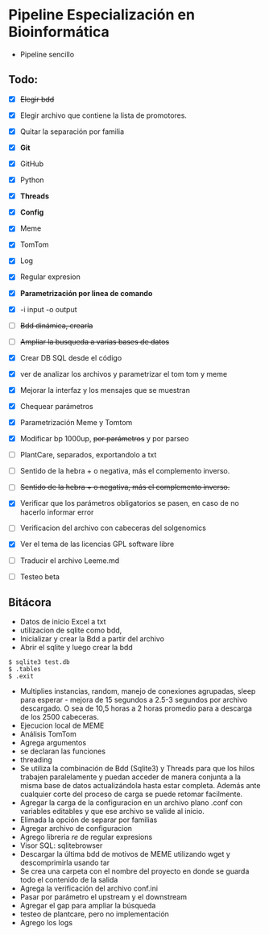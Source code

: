 # Pipeline Especialización en Bioinformática

+ Pipeline sencillo

## Todo:

- [x] ~~Elegir bdd~~
- [x] Elegir archivo que contiene la lista de promotores.
- [x] Quitar la separación por familia
- [x] **Git**
- [x] GitHub
- [x] Python
- [x] **Threads**
- [x] **Config**
- [x] Meme  
- [x] TomTom
- [x] Log
- [x] Regular expresion
- [x] **Parametrización por linea de comando**
- [x] -i input -o output
- [ ] ~~Bdd dinámica, crearla~~
- [ ] ~~Ampliar la busqueda a varias bases de datos~~
- [x] Crear DB SQL desde el código
- [x] ver de analizar los archivos y parametrizar el tom tom y meme
- [x] Mejorar la interfaz y los mensajes que se muestran
- [x] Chequear parámetros
- [x] Parametrización Meme y Tomtom
- [x] Modificar bp 1000up, ~~por parámetros~~ y por parseo
- [ ] PlantCare, separados, exportandolo a txt
- [ ] Sentido de la hebra + o negativa, más el complemento inverso.
- [ ] ~~Sentido de la hebra + o negativa, más el complemento inverso.~~
- [x] Verificar que los parámetros obligatorios se pasen, en caso de no hacerlo informar error
- [ ] Verificacion del archivo con cabeceras del solgenomics
- [x] Ver el tema de las licencias GPL software libre
- [ ] Traducir el archivo Leeme.md 

- [ ] Testeo beta

## Bitácora

+ Datos de inicio Excel a txt
+ utilizacion de sqlite como bdd,
+ Inicializar y crear la Bdd a partir del archivo
+ Abrir el sqlite y luego crear la bdd

```
$ sqlite3 test.db
$ .tables
$ .exit
```

+ Multiplies instancias, random, manejo de conexiones agrupadas, sleep para esperar - mejora de 15 segundos a 2.5-3 segundos por archivo descargado. O sea de 10,5 horas a 2 horas promedio para a descarga de los 2500 cabeceras.
+ Ejecucion local de MEME
+ Análisis TomTom
+ Agrega argumentos
+ se declaran las funciones
+ threading
+ Se utiliza la combinación de Bdd (Sqlite3) y Threads para que los hilos trabajen paralelamente y puedan acceder de manera conjunta a la misma base de datos actualizándola hasta estar completa. Además ante cualquier corte del proceso de carga se puede retomar facilmente.
+ Agregar la carga de la configuracion en un archivo plano .conf con variables editables y que ese archivo se valide al inicio.
+ Elimada la opción de separar por familias
+ Agregar archivo de configuracion
+ Agrego libreria *re* de regular expresions
+ Visor SQL: sqlitebrowser
+ Descargar la última bdd de motivos de MEME utilizando wget y descomprimirla usando tar
+ Se crea una carpeta con el nombre del proyecto en donde se guarda todo el contenido de la salida
+ Agrega la verificación del archivo conf.ini
+ Pasar por parámetro el upstream y el downstream
+ Agregar el gap para ampliar la búsqueda
+ testeo de plantcare, pero no implementación
+ Agrego los logs
